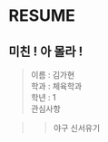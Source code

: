 RESUME
==========
미친 ! 아 몰라 !
-----------------
> 이름 : 김가현  
> 학과 : 체육학과  
> 학년 : 1  
> 관심사항

>> 야구
>> 신서유기
